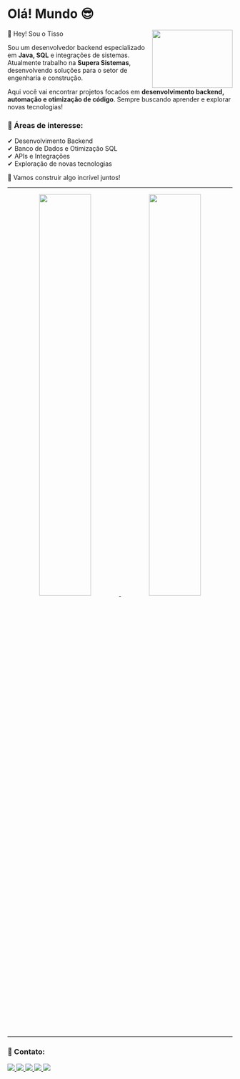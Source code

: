 <h1>Olá! Mundo 😎</h1>

<img src="https://media3.giphy.com/media/bGgsc5mWoryfgKBx1u/giphy.gif?cid=ecf05e47g66dhwgc1tx1226el5lxrsjmpc652nnclign9bf2&rid=giphy.gif&ct=g" 
     width="180" height="130" style="float: right; margin-left: 10px;" />

<p>👋 Hey! Sou o Tisso</p>

<p>
Sou um desenvolvedor backend especializado em <strong>Java, SQL</strong> e integrações de sistemas. Atualmente trabalho na <strong>Supera Sistemas</strong>, desenvolvendo soluções para o setor de engenharia e construção.
</p>

<p>
Aqui você vai encontrar projetos focados em <strong>desenvolvimento backend, automação e otimização de código</strong>. Sempre buscando aprender e explorar novas tecnologias!
</p>

<h3>📌 Áreas de interesse:</h3>
<p>
✔ Desenvolvimento Backend <br>
✔ Banco de Dados e Otimização SQL <br>
✔ APIs e Integrações <br>
✔ Exploração de novas tecnologias
</p>

<p>🚀 Vamos construir algo incrível juntos!</p>

---

<div align="center">
  <a href="https://github.com/TissoSZ">
    <img width="48%" src="https://github-readme-stats.vercel.app/api?username=TissoSZ&show_icons=true&theme=dracula&include_all_commits=true&count_private=true"/>
    <img width="48%" src="https://github-readme-stats.vercel.app/api/top-langs/?username=TissoSZ&layout=compact&langs_count=7&theme=dracula"/>
  </a>
</div>

---

<h3>📢 Contato:</h3>

<a href="https://www.linkedin.com/in/matheus-e-dos-santos-704269197" target="_blank" rel="noopener noreferrer">
  <img src="https://img.shields.io/badge/-LinkedIn-%230077B5?style=for-the-badge&logo=linkedin&logoColor=white">
</a>

<a href="https://wa.me/5546991083302?text=E aí, Tisso! Te encontrei pelo GitHub!" target="_blank" rel="noopener noreferrer">
  <img src="https://img.shields.io/badge/WhatsApp-25D366?style=for-the-badge&logo=whatsapp&logoColor=white">
</a>

<a href="mailto:tissoxd@gmail.com" target="_blank" rel="noopener noreferrer">
  <img src="https://img.shields.io/badge/Gmail-D14836?style=for-the-badge&logo=gmail&logoColor=white">
</a>

<a href="https://www.instagram.com/tisso_xd" target="_blank" rel="noopener noreferrer">
  <img src="https://img.shields.io/badge/-Instagram-%23E4405F?style=for-the-badge&logo=instagram&logoColor=white">
</a>

<a href="https://discord.gg/wghJDjgy3H" target="_blank" rel="noopener noreferrer">
  <img src="https://img.shields.io/badge/Discord-7289DA?style=for-the-badge&logo=discord&logoColor=white">
</a>
